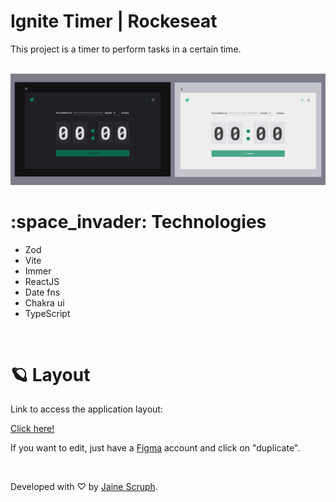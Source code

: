 <h1>
	Ignite Timer | Rockeseat
</h1>
<p>This project is a timer to perform tasks in a certain time.</p>

<br />
<img src="/preview.png" />

<br>
  <h1>
	  :space_invader:  Technologies
  </h1>
  

  - Zod
  - Vite
  - Immer
  - ReactJS
  - Date fns
  - Chakra ui
  - TypeScript
<br />

<h1>🪐 Layout</h1>

Link to access the application layout:

<a href="https://www.figma.com/community/file/1127351821076435124">Click here!</a>

If you want to edit, just have a <a href="https://www.figma.com/signup">Figma</a> account and click on "duplicate".

<br />
<p>Developed with ♡ by <a href="https://www.instagram.com/scruph.js/">Jaine Scruph</a>.</p>
